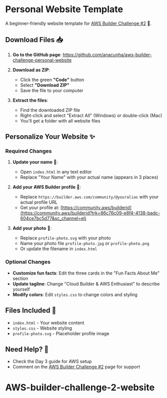 # Personal Website Template

A beginner-friendly website template for [AWS Builder Challenge #2](https://builder.aws.com/content/31C2WxIDSQive7q2Dv5xNFCmYJj/aws-builder-challenge-2-build-a-website-on-the-cloud?trk=86c76c09-e8f4-4138-badc-604ce7bc5d77&sc_channel=el) 🚀.

## Download Files 📥

1. **Go to the GitHub page**: https://github.com/anacunha/aws-builder-challenge-personal-website

2. **Download as ZIP**:
   - Click the green **"Code"** button
   - Select **"Download ZIP"**
   - Save the file to your computer

3. **Extract the files**:
   - Find the downloaded ZIP file
   - Right-click and select "Extract All" (Windows) or double-click (Mac)
   - You'll get a folder with all website files

## Personalize Your Website ✨

### Required Changes

1. **Update your name** 📝:
   - Open `index.html` in any text editor
   - Replace "Your Name" with your actual name (appears in 3 places)

2. **Add your AWS Builder profile** 🔗:
   - Replace `https://builder.aws.com/community/@youralias` with your actual profile URL
   - Get your profile at: [https://community.aws/builderid](https://community.aws/builderid?trk=86c76c09-e8f4-4138-badc-604ce7bc5d77&sc_channel=el)

3. **Add your photo** 📸:
   - Replace `profile-photo.svg` with your photo
   - Name your photo file `profile-photo.jpg` or `profile-photo.png`
   - Or update the filename in `index.html`

### Optional Changes

- **Customize fun facts**: Edit the three cards in the "Fun Facts About Me" section
- **Update tagline**: Change "Cloud Builder & AWS Enthusiast" to describe yourself
- **Modify colors**: Edit `styles.css` to change colors and styling

## Files Included 📁

- `index.html` - Your website content
- `styles.css` - Website styling
- `profile-photo.svg` - Placeholder profile image

## Need Help? 🤔

- Check the Day 3 guide for AWS setup
- Comment on the [AWS Builder Challenge #2](https://builder.aws.com/content/31C2WxIDSQive7q2Dv5xNFCmYJj/aws-builder-challenge-2-build-a-website-on-the-cloud?trk=86c76c09-e8f4-4138-badc-604ce7bc5d77&sc_channel=el) page for support
# AWS-builder-challenge-2-website

